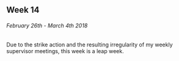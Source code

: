 ## Week 14
###### February 26th - March 4th 2018

Due to the strike action and the resulting irregularity of my weekly supervisor meetings,
this week is a leap week.
